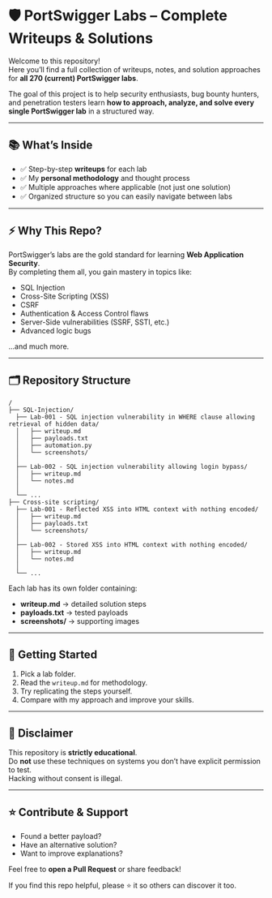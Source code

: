 
# 🛡️ PortSwigger Labs – Complete Writeups & Solutions

Welcome to this repository!  
Here you’ll find a full collection of writeups, notes, and solution approaches for **all 270 (current) PortSwigger labs**.  

The goal of this project is to help security enthusiasts, bug bounty hunters, and penetration testers learn **how to approach, analyze, and solve every single PortSwigger lab** in a structured way.

---

## 📚 What’s Inside

- ✅ Step-by-step **writeups** for each lab  
- ✅ My **personal methodology** and thought process  
- ✅ Multiple approaches where applicable (not just one solution)  
- ✅ Organized structure so you can easily navigate between labs  

---

## ⚡ Why This Repo?

PortSwigger’s labs are the gold standard for learning **Web Application Security**.  
By completing them all, you gain mastery in topics like:

- SQL Injection  
- Cross-Site Scripting (XSS)  
- CSRF  
- Authentication & Access Control flaws  
- Server-Side vulnerabilities (SSRF, SSTI, etc.)  
- Advanced logic bugs  

…and much more.

---

## 🗂️ Repository Structure

```
/
├── SQL-Injection/
  ├── Lab-001 - SQL injection vulnerability in WHERE clause allowing retrieval of hidden data/
  │   ├── writeup.md
  │   ├── payloads.txt
  │   ├── automation.py
  │   └── screenshots/
  │
  ├── Lab-002 - SQL injection vulnerability allowing login bypass/
  │   ├── writeup.md
  │   └── notes.md
  │
  └── ...
├── Cross-site scripting/
  ├── Lab-001 - Reflected XSS into HTML context with nothing encoded/
  │   ├── writeup.md
  │   ├── payloads.txt
  │   └── screenshots/
  │
  ├── Lab-002 - Stored XSS into HTML context with nothing encoded/
  │   ├── writeup.md
  │   └── notes.md
  │
  └── ...

```

Each lab has its own folder containing:
- **writeup.md** → detailed solution steps  
- **payloads.txt** → tested payloads  
- **screenshots/** → supporting images  

---

## 🚀 Getting Started

1. Pick a lab folder.  
2. Read the `writeup.md` for methodology.  
3. Try replicating the steps yourself.  
4. Compare with my approach and improve your skills.  

---

## 📌 Disclaimer

This repository is **strictly educational**.  
Do **not** use these techniques on systems you don’t have explicit permission to test.  
Hacking without consent is illegal.  

---

## ⭐ Contribute & Support

- Found a better payload?  
- Have an alternative solution?  
- Want to improve explanations?

Feel free to **open a Pull Request** or share feedback!  

If you find this repo helpful, please ⭐ it so others can discover it too.  
